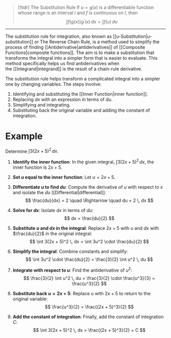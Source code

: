 > [!tldr] The Substitution Rule
> If $u=g(x)$ is a differentiable function whose range is an interval $I$ and $f$ is continuous on $I$, then
> $$
\int f(g(x))g^\prime(x) \, dx = \int f(u) \, du
> $$

---
The substitution rule for integration, also known as [[u-Substitution|u-substitution]] or The Reverse Chain Rule, is a method used to simplify the process of finding [[Antiderivative|antiderivatives]] of [[Composite Functions|composite functions]]. The aim is to make a substitution that transforms the integral into a simpler form that is easier to evaluate. This method specifically helps us find antiderivatives when the [[Integrand|integrand]] is the result of a chain-rule derivative.

The substitution rule helps transform a complicated integral into a simpler one by changing variables. The steps involve:
1. Identifying and substituting the [[Inner Function|inner function]].
2. Replacing $dx$ with an expression in terms of $du$.
3. Simplifying and integrating.
4. Substituting back the original variable and adding the constant of integration.

# Example
Determine $\int 3(2x + 5)^2 \, dx$.

1. **Identify the inner function**:
   In the given integral, $\int 3(2x + 5)^2 \, dx$, the inner function is $2x + 5$.

2. **Set $u$ equal to the inner function**:
   Let $u = 2x + 5$.

3. **Differentiate $u$ to find $du$**:
   Compute the derivative of $u$ with respect to $x$ and isolate the $du$ [[Differential|differential]]:
   $$
   \frac{du}{dx} = 2 \quad \Rightarrow \quad du = 2 \, dx
   $$

4. **Solve for $dx$**:
   Isolate $dx$ in terms of $du$:
   $$
   dx = \frac{du}{2}
   $$

5. **Substitute $u$ and $dx$ in the integral**:
   Replace $2x + 5$ with $u$ and $dx$ with $\frac{du}{2}$ in the original integral:
   $$
   \int 3(2x + 5)^2 \, dx = \int 3u^2 \cdot \frac{du}{2}
   $$

6. **Simplify the integral**:
   Combine constants and simplify:
   $$
   \int 3u^2 \cdot \frac{du}{2} = \frac{3}{2} \int u^2 \, du
   $$

7. **Integrate with respect to $u$**:
   Find the antiderivative of $u^2$:
   $$
   \frac{3}{2} \int u^2 \, du = \frac{3}{2} \cdot \frac{u^3}{3} = \frac{u^3}{2}
   $$

8. **Substitute back $u = 2x + 5$**:
   Replace $u$ with $2x + 5$ to return to the original variable:
   $$
   \frac{u^3}{2} = \frac{(2x + 5)^3}{2}
   $$

9. **Add the constant of integration**:
   Finally, add the constant of integration $C$:
   $$
   \int 3(2x + 5)^2 \, dx = \frac{(2x + 5)^3}{2} + C
   $$



